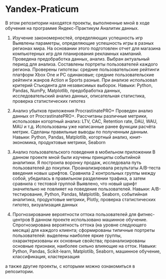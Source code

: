 # Yandex-Praticum
В этом репозитории находятся проекты, выполненные мной в ходе обучения на программе Яндекс-Практикум Аналитик данных.

1. Изучение закономерностей, определяющих успешность игр
Выявлены параметры, определяющие успешность игры в разных регионах мира. На основании этого подготовлен отчет для магазина компьютерных игр для планирования рекламных кампаний. Проведена предобработка данных, анализ. Выбран актуальный период для анализа. Составлены портреты пользователей каждого региона. Проверены гипотезы: средние пользовательские рейтинги платформ Xbox One и PC одинаковые; средние пользовательские рейтинги жанров Action и Sports разные. При анализе использовал критерий Стьюдента для независимых выборок.
Навыки: Python, Pandas, NumPy, Matplotlib, предобработка данных, исследовательский анализ данных, описательная статистика, проверка статистических гипотез

2. Анализ убытков приложения ProcrastinatePRO+
Проведен анализ данных от ProcrastinatePRO+. Рассчитаны различные метрики, использован когортный анализ: LTV, CAC, Retention rate, DAU, WAU, MAU и т.д. Использованы уже написанные ранее функции расчёта метрик. Сделаны правильные выводы по полученным данным.
Навыки: Python, Pandas, Matplotlib, когортный анализ, юнит-экономика, продуктовые метрики, Seaborn

3. Анализ пользовательского поведения в мобильном приложении
В данном проекте мной были изучены принципы событийной аналитики. Я построила воронку продаж, исследовала путь пользователей до покупки. Проанализировала результаты A/B-теста введения новых шрифтов. Сравнила 2 контрольных группы между собой, убедилась в правильном разделении трафика, а затем сравнила с тестовой группой Выявлено, что новый шрифт значительно не повлияет на поведение пользователей.
Навыки: A/B-тестирование, Python, Pandas, Matplotlib, Seaborn, событийная аналитика, продуктовые метрики, Plotly, проверка статистических гипотез, визуализация данных

4. Прогнозирование вероятности оттока пользователей для фитнес-центров
В данном проекте использовано машинное обучение. Спрогнозирована вероятность оттока (на уровне следующего месяца) для каждого клиента; сформированы типичные портреты пользователей: выделены наиболее яркие группы, охарактеризованы их основные свойства; проанализированы основные признаки, наиболее сильно влияющие на отток.
Навыки: Python, Pandas, Scikit-learn, Matplotlib, Seaborn, машинное обучение, классификация, кластеризация

а также другие проекты, с которыми можно ознакомиться в репозитории.
